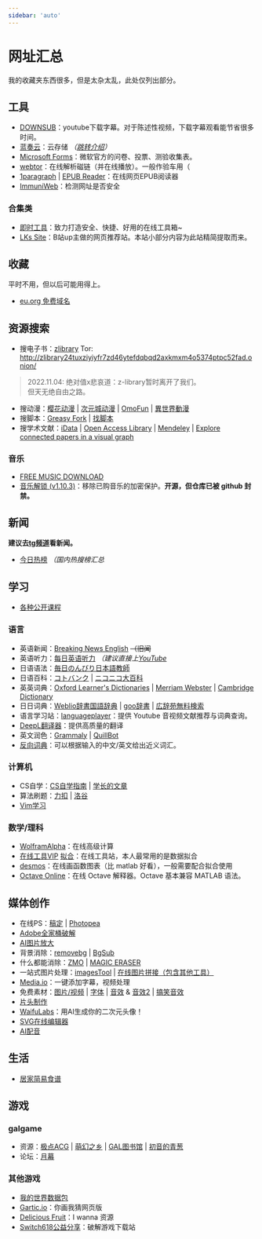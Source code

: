 ```yaml
---
sidebar: 'auto'
---
```

# 网址汇总
我的收藏夹东西很多，但是太杂太乱，此处仅列出部分。
## 工具
* [DOWNSUB](https://downsub.com/)：youtube下载字幕。对于陈述性视频，下载字幕观看能节省很多时间。
* [蓝奏云](https://wwa.lanzoui.com/)：云存储 *（[跳转介绍](recommend_packages.md/#蓝奏云)）*
* [Microsoft Forms](https://forms.office.com/)：微软官方的问卷、投票、测验收集表。
* [webtor](https://webtor.io/)：在线解析磁链（并在线播放）。<span class="heimu" title="你知道的太多了">一般作验车用（</span>
* [1paragraph](https://1paragraph.app/) | [EPUB Reader](https://epub-reader.online/)：在线网页EPUB阅读器
* [ImmuniWeb](https://www.immuniweb.com/websec/)：检测网址是否安全
<!-- * [免费盐选](https://mfyx.top/)：免费看知乎盐选 -->
### 合集类
* [即时工具](https://www.67tool.com/)：致力打造安全、快捷、好用的在线工具箱~
* [LKs Site](http://lkssite.vip/)：B站up主做的网页推荐站。本站小部分内容为此站精简提取而来。
## 收藏
平时不用，但以后可能用得上。
* [eu.org 免费域名](https://nic.eu.org/)
## 资源搜索
* 搜电子书：[zlibrary](https://singlelogin.me/) Tor: http://zlibrary24tuxziyiyfr7zd46ytefdqbqd2axkmxm4o5374ptpc52fad.onion/
> 2022.11.04: 绝对值x悲哀道：z-library暂时离开了我们。<br/>
> 但天无绝自由之路。
* 搜动漫：[樱花动漫](https://www.yhdmp.live/) | [次元城动漫](https://www.cycdm01.top/) | [OmoFun](https://mockplus-static.oss-cn-hangzhou.aliyuncs.com/file/2022-10-21/95afa100-5142-11ed-9c1d-2fc86c50c1f5.html) | [異世界動漫](http://www.sbdm.net/)
* 搜脚本：[Greasy Fork](https://greasyfork.org/zh-CN) | [找脚本](http://zhaojiaoben.cn/)
* 搜学术文献：[iData](https://www.cn-ki.net/) | [Open Access Library](https://www.oalib.com/) | [Mendeley](https://www.mendeley.com/) | [Explore connected papers in a visual graph](https://www.connectedpapers.com/)
### 音乐
* [FREE MUSIC DOWNLOAD](https://freemusicdownloads.world/en8/)
* [音乐解锁 (v1.10.3)](https://demo.unlock-music.dev/)：移除已购音乐的加密保护。**开源，但仓库已被 github 封禁。**
## 新闻
**建议去[tg频道](#新闻)看新闻。**
* [今日热榜](https://tophub.today/) *（国内热搜榜汇总*
## 学习
* [各种公开课程](https://docs.qq.com/sheet/DRU5MWHZCTHFGQnhM?tab=qb1sze)
### 语言
* 英语新闻：[Breaking News English](https://breakingnewsenglish.com/) ~~（旧闻~~
* 英语听力：[每日英语听力](http://dict.eudic.net/ting) *（建议直接上[YouTube](http://youtube.com/)*
* 日语语法：[毎日のんびり日本語教師](https://nihongonosensei.net/)
* 日语百科：[コトバンク](https://kotobank.jp/) | [ニコニコ大百科](https://dic.nicovideo.jp/)
* 英英词典：[Oxford Learner's Dictionaries](https://www.oxfordlearnersdictionaries.com/) | [Merriam Webster](https://www.merriam-webster.com/dictionary/) | [Cambridge Dictionary](https://dictionary.cambridge.org/dictionary/)
* 日日词典：[Weblio辞書国語辞典](https://www.weblio.jp/) | [goo辞書](https://dictionary.goo.ne.jp/) | [広辞苑無料検索](https://sakura-paris.org/dict/)
* 语言学习站：[languageplayer](https://languageplayer.io/)：提供 Youtube 音视频文献推荐与词典查询。
* [DeepL翻译器](https://www.deepl.com/translator)：提供高质量的翻译
* 英文润色：[Grammaly](https://app.grammarly.com/) | [QuillBot](https://quillbot.com/)
* [反向词典](https://wantwords.net/)：可以根据输入的中文/英文给出近义词汇。
### 计算机
* CS自学：[CS自学指南](https://csdiy.wiki/) | [学长的文章](https://honeysuckle-terrier-6c8.notion.site/CS-4b9f59acd3a64bf8916f834d0c7f25ea)
* 算法刷题：[力扣](https://leetcode-cn.com/problemset/all/) | [洛谷](https://www.luogu.com.cn/)
* [Vim学习](https://coolshell.cn/articles/5426.html)
### 数学/理科
* [WolframAlpha](https://www.wolframalpha.com/)：在线高级计算
* [在线工具VIP](https://atool.vip/) [拟合](https://atool.vip/fitting/)：在线工具站，本人最常用的是数据拟合
* [desmos](https://www.desmos.com/calculator?lang=zh-CN)：在线画函数图表（比 matlab 好看），一般需要配合拟合使用
* [Octave Online](https://octave-online.net/)：在线 Octave 解释器。Octave 基本兼容 MATLAB 语法。
## 媒体创作
* 在线PS：[稿定](https://ps.gaoding.com/#/) | [Photopea](https://www.photopea.com/)
* [Adobe全家桶破解](https://www.yuque.com/books/share/0724a9b2-dd68-45aa-8486-02525a30c775)
* [AI图片放大](https://bigjpg.com/)
* 背景消除：[removebg](https://www.remove.bg/zh) | [BgSub](https://bgsub.cn/)
* 什么都能消除：[ZMO](https://remover.zmo.ai/) | [MAGIC ERASER](https://www.magiceraser.io/)
* 一站式图片处理：[imagesTool](https://imagestool.com/zh_CN/) | [在线图片拼接（包含其他工具）](http://www.zuohaotu.com/image-merge.aspx)
* [Media.io](https://www.media.io/)：一键添加字幕，视频处理
* 免费素材：[图片/视频](https://www.pexels.com/zh-cn/) | [字体](https://www.zitijia.com/) | [音效](https://www.conservethesound.de/) & [音效2](https://www.ear0.com/) | [搞笑音效](https://www.aigei.com/)
* [片头制作](https://panzoid.com/)
* [WaifuLabs](https://waifulabs.com/)：用AI生成你的二次元头像！
* [SVG在线编辑器](https://c.runoob.com/more/svgeditor/)
* [AI配音](https://www.sd235.net/dubbingAI/detail/51)
## 生活
* [居家简易食谱](https://cook.yunyoujun.cn/)
## 游戏
### galgame
* 资源：[极点ACG](https://lspgal.com/) | [萌幻之乡](hmoe.top) | [GAL图书馆](https://galgame.pw/) | [初音的青葱](https://www.yygal.com/)
* 论坛：[月幕](https://www.ymgal.games/)
### 其他游戏
* [我的世界数据包](https://www.planetminecraft.com/data-packs)
* [Gartic.io](https://gartic.io/)：你画我猜网页版
* [Delicious Fruit](https://delicious-fruit.com/ratings/full.php?q=ALL)：I wanna 资源
* [Switch618公益分享](https://www.switch618.com/)：破解游戏下载站